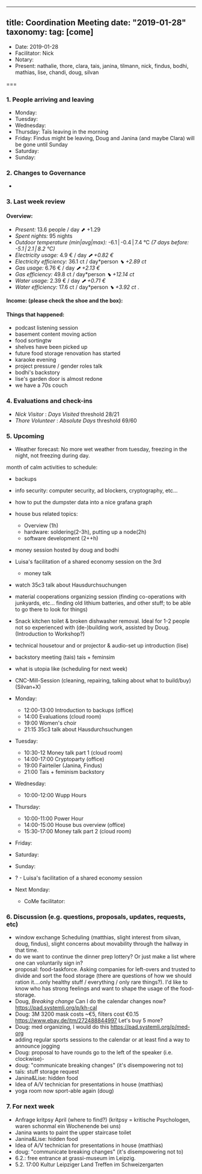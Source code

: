 
---
title: Coordination Meeting
date: "2019-01-28"
taxonomy:
    tag: [come]
---

<!--
Hello facilitator/notary! Thank you for your services. Here is some advice for facilitating coordination meetings:
  - Prepare the meeting a bit beforehand (find out about evaluations, gas, electricity and water usages, waste collections, income, scheduled events). You can ask others to assist you.
  - Notify people 10 minutes before the meeting starts. (Watching the clock is not super fun, people will be grateful if you do it for them.)
  - Start at 10:00 sharp, or earlier if everyone is there. (Waiting is time-wasting, be a time-saver!)
  - If you don't want to take notes yourself ask someone else to take care of that. (This pad can easily be used to read from and write in simultaneously.)
  - Go through the ordered points in order, even if nothing has changed. (They are arranged to try and get the most relevant information to most people.)
  - Feel welcome to moderate conversation if off-topic or too detailed. (Are listeners interested? Are speakers satisfied? Can you identify a sub-group?)
  - Try to finish the meeting before 11:00. (There is always more to talk about and it's important for people to know that CoMes don't take forever.)
  - Leave the room once the meeting has ended. (This sends a clear signal to everyone else that they can also leave and get on with their day.)
  - Take care that the meeting minutes will be put to kanthaus.online. (If you don't know how to do it, ask someone to help you with it. But do it today!)
  - As soon as the minutes are online, empty the pad from all irrelevant things and get it ready for the next facilitator. (Only keep regular events such as CoMe, power hour, regular food pickups and such. Move the counter figures from 'last 7 days' to '7 days before that' and adjust the date to next week.)
  - Please indent list points with a double-space, not a tab-space: the pad has a bug when rendering markdown, adding extra lines. The resulting web-page looks spacey... not in a good way.
  - Have fun!
-->

- Date: 2019-01-28
- Facilitator: Nick
- Notary:
- Present: nathalie, thore, clara, tais, janina, tilmann, nick, findus, bodhi, mathias, lise, chandi, doug, silvan

===

### 1. People arriving and leaving
- Monday: 
- Tuesday: 
- Wednesday: 
- Thursday: Taïs leaving in the morning
- Friday: Findus might be leaving, Doug and Janina (and maybe Clara) will be gone until Sunday
- Saturday: 
- Sunday:

### 2. Changes to Governance
- 

### 3. Last week review 
#### Overview:
<!-- Read counters in heating room and append to water.csv and gas.csv in https://gitlab.com/kanthaus/kanthaus-public/tree/master/resourcesUsed, otherwise the script will complain -->
<!-- press the play button on https://gitlab.com/kanthaus/kanthaus-private/pipeline_schedules and it will print to #kanthaus-residence -->
   - *Present:* 13.6 people / day ⬈ +1.29
   - *Spent nights:* 95 nights
   - *Outdoor temperature (min|avg|max):* -6.1 | -0.4 | 7.4 °C _(7 days before: -5.1 | 2.1 | 8.2 °C)_
   - *Electricity usage:* 4.9 € / day _⬈ +0.82 €_
   - *Electricity efficiency:* 36.1 ct / day*person _⬊ +2.89 ct_
   - *Gas usage:* 6.76 € / day _⬈ +2.13 €_
   - *Gas efficiency:* 49.8 ct / day*person _⬊ +12.14 ct_
   - *Water usage:* 2.39 € / day _⬈ +0.71 €_
   - *Water efficiency:* 17.6 ct / day*person _⬊ +3.92 ct_
.
#### Income: (please check the shoe and the box): 
#### Things that happened:
- podcast listening session
- basement content moving action
- food sortingtw
- shelves have been picked up
- future food storage renovation has started
- karaoke evening
- project pressure / gender roles talk
- bodhi's backstory
- lise's garden door is almost redone
- we have a 70s couch

### 4. Evaluations and check-ins
- *Nick* _Visitor_ : _Days Visited_ threshold 28/21
- *Thore* _Volunteer_ : _Absolute Days_ threshold 69/60


### 5. Upcoming <!-- https://cloud.kanthaus.online/apps/calendar/ -->
- Weather forecast: No more wet weather from tuesday, freezing in the night, not freezing during day.

month of calm activities to schedule:
- backups
- info security: computer security, ad blockers, cryptography, etc...
- how to put the dumpster data into a nice grafana graph
- house bus related topics:
  - Overview (1h)
  - hardware: soldering(2-3h), putting up a node(2h)
  - software development (2++h)
- money session hosted by doug and bodhi
- Luisa's facilitation of a shared economy session on the 3rd
    - money talk
- watch 35c3 talk about Hausdurchsuchungen 
- material cooperations organizing session (finding co-operations with junkyards, etc... finding old lithium batteries, and other stuff; to be able to go there to look for things)
- Snack kitchen toilet & broken dishwasher removal. Ideal for 1-2 people not so experienced with (de-)building work, assisted by Doug. (Introduction to Workshop?)
- technical housetour and or projector & audio-set up introduction (lise) 
- backstory meeting (tais) tais + feminsim
- what is utopia like (scheduling for next week)
- CNC-Mill-Session (cleaning, repairing, talking about what to build/buy) (Silvan+X)

- Monday:
  - 12:00-13:00 Introduction to backups (office)
  - 14:00 Evaluations (cloud room)
  - 19:00 Women's choir
  - 21:15 35c3 talk about Hausdurchsuchungen
- Tuesday:
  - 10:30-12 Money talk part 1 (cloud room)
  - 14:00-17:00 Cryptoparty (office)
  - 19:00 Fairteiler (Janina, Findus)
  - 21:00 Tais + feminism backstory
- Wednesday:
  - 10:00-12:00 Wupp Hours
- Thursday:
  - 10:00-11:00 Power Hour
  - 14:00-15:00 House bus overview (office)
  - 15:30-17:00 Money talk part 2 (cloud room)
- Friday:

- Saturday:

- Sunday:
- ? - Luisa's facilitation of a shared economy session

- Next Monday:
  - CoMe facilitator:

### 6. Discussion (e.g. questions, proposals, updates, requests, etc) <!-- can also include discussions about cooking and heating -->
- window exchange Scheduling (matthias, slight interest from silvan, doug, findus), slight concerns about movability through the hallway in that time.
- do we want to continue the dinner prep lottery? Or just make a list where one can voluntarily sign in?
- proposal: food-taskforce. Asking companies for left-overs and trusted to divide and sort the food storage (there are questions of how we should ration it....only healthy stuff / everything / only rare things?). I'd like to know who has strong feelings and want to shape the usage of the food-storage. 
- Doug, *Breaking change* Can I do the calendar changes now? https://pad.systemli.org/p/kh-cal
- Doug: 3M 3200 mask costs ~€5, filters cost €0.15 https://www.ebay.de/itm/272488844997 Let's buy 5 more?
- Doug: med organizing, I would do this https://pad.systemli.org/p/med-org
- adding regular sports sessions to the calendar or at least find a way to announce jogging
- Doug: proposal to have rounds go to the left of the speaker (i.e. clockwise)-
- doug: "communicate breaking changes" (it's disempowering not to) 
- taïs: stuff storage request
- Janina&Lise: hidden food
- Idea of A/V technician for presentations in house (matthias)
- yoga room now sport-able again (doug)

### 7. For next week
- Anfrage kritpsy April (where to find?) (kritpsy = kritische Psychologen, waren schonmal ein Wochenende bei uns)
- Janina wants to paint the upper staircase toilet
- Janina&Lise: hidden food
- Idea of A/V technician for presentations in house (matthias)
- doug: "communicate breaking changes" (it's disempowering not to) 
- 6.2.: free entrance at grassi-museum im Leipzig.
- 5.2. 17:00 Kultur Leipziger Land Treffen im Schweizergarten
